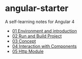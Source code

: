 # angular-starter

A self-learning notes for Angular 4

* [01 Environment and introduction]
* [02 Run and Build Project]
* [03 Concept]
* [04 Interaction with Components]
* [05 Http Module]

[01 Environment and introduction]: <https://github.com/sean1093/angular-starter/blob/master/01.environment-and-introduction.md>

[02 Run and Build Project]: <https://github.com/sean1093/angular-starter/blob/master/02.run-and-build-project.md>

[03 Concept]: <https://github.com/sean1093/angular-starter/blob/master/03.concept.md>

[04 Interaction with Components]: <https://github.com/sean1093/angular-starter/blob/master/04.interaction-with-component.md>

[05 Http Module]: <https://github.com/sean1093/angular-starter/blob/master/05.http-module.md>